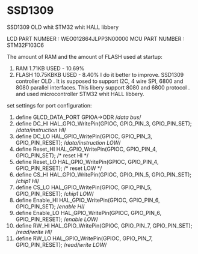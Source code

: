 # SSD1309
SSD1309 OLD whit STM32 whit HALL libbery

LCD PART NUMBER : WEO012864JLPP3N00000
MCU PART NUMBER : STM32F103C6

The amount of RAM and the amount of FLASH used at startup:
1. RAM   1.71KB    USED - 10.69%
2. FLASH 10.75KBKB USED - 8.40%
I do it better to improve.
SSD1309 controller OLD . It is supposed to support I2C, 4 wire SPI, 6800 and 8080 parallel interfaces.
This libery support 8080 and 6800 protocol .
and used microcontroller STM32 whit HALL libbery.

set settings for port configuration:

1. define	GLCD_DATA_PORT 				GPIOA->ODR		/*data bus*/
2. define DC_HI 						    HAL_GPIO_WritePin(GPIOC, GPIO_PIN_3, GPIO_PIN_SET);			/*data/instruction HI*/
3. define DC_LO 						    HAL_GPIO_WritePin(GPIOC, GPIO_PIN_3, GPIO_PIN_RESET);		/*data/instruction LOW*/
4. define Reset_HI					    HAL_GPIO_WritePin(GPIOC, GPIO_PIN_4, GPIO_PIN_SET);		  /* reset HI  */
5. define Reset_LO					    HAL_GPIO_WritePin(GPIOC, GPIO_PIN_4, GPIO_PIN_RESET);		/* reset LOW */
6. define CS_HI						      HAL_GPIO_WritePin(GPIOC, GPIO_PIN_5, GPIO_PIN_SET);			/*chip1 HI*/
7. define CS_LO						      HAL_GPIO_WritePin(GPIOC, GPIO_PIN_5, GPIO_PIN_RESET);		/*chip1 LOW*/
8. define Enable_HI					    HAL_GPIO_WritePin(GPIOC, GPIO_PIN_6, GPIO_PIN_SET);			/*enable HI*/
9. define Enable_LO					    HAL_GPIO_WritePin(GPIOC, GPIO_PIN_6, GPIO_PIN_RESET);		/*enable LOW*/
10. define RW_HI						      HAL_GPIO_WritePin(GPIOC, GPIO_PIN_7, GPIO_PIN_SET);			/*read/write HI*/
11. define RW_LO						      HAL_GPIO_WritePin(GPIOC, GPIO_PIN_7, GPIO_PIN_RESET);		/*read/write LOW*/


